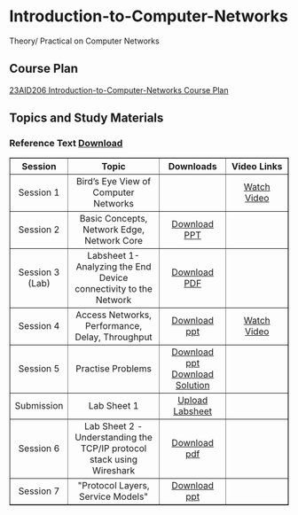 # Introduction-to-Computer-Networks
Theory/ Practical on Computer Networks
## Course Plan
[23AID206 Introduction-to-Computer-Networks Course Plan](https://amritauniv-my.sharepoint.com/:w:/g/personal/vishnuss_am_amrita_edu/EUtsXTVX6mRGmYNIAOR4_b0Bjodr30DiRMUnm7hVYUtoeg?e=3Uwcf7)
## Topics and Study Materials
### Reference Text <a href="https://amritauniv-my.sharepoint.com/:b:/g/personal/vishnuss_am_amrita_edu/Ec6EjO-nxjdBpWeVPWxvOQQBjbDCNzu1WVTQsOUaINiULg?e=eDuV9o">Download</a>
<table border="1" width="100%">
  <tr>
    <th style="width: 15%; text-align: center;">Session</th>
    <th style="width: 35%; text-align: center;">Topic</th>
    <th style="width: 25%; text-align: center;">Downloads</th>
    <th style="width: 25%; text-align: center;">Video Links</th>
  </tr>
  <tr>
    <td style="text-align: center;">Session 1</td>
    <td style="text-align: center;">Bird’s Eye View of Computer Networks</td>
    <td style="text-align: center;"></td>
    <td style="text-align: center;">
      <a href="https://youtu.be/x3c1ih2NJEg?si=3uqj-ykIUZvmv3yu" target="_blank">Watch Video</a>
    </td>
  </tr>
  <tr>
    <td style="text-align: center;">Session 2</td>
    <td style="text-align: center;">Basic Concepts, Network Edge, Network Core</td>
    <td style="text-align: center;">
      <a href="https://amritauniv-my.sharepoint.com/:p:/g/personal/vishnuss_am_amrita_edu/EXBEn97A4cxKnk4Du1v2dYcB3TdJiFFNLumNuGG_K8_CFw?e=tdLadD" target="_blank">Download PPT</a>
    </td>
    <td style="text-align: center;"></td>
  </tr>
   <tr>
    <td style="text-align: center;">Session 3 (Lab)</td>
    <td style="text-align: center;">Labsheet 1-Analyzing the End Device connectivity to the Network</td>
    <td style="text-align: center;">
      <a href="https://amritauniv-my.sharepoint.com/:b:/g/personal/vishnuss_am_amrita_edu/EV301bN3T4lJiYI0D_rJwdYBnvoIWYfEJX0w9ZqWjXf0vg?e=9p4ZmV">Download PDF</a>
    </td>
    <td style="text-align: center;"></td>
  </tr>
   </tr>
   <tr>
    <td style="text-align: center;">Session 4</td>
    <td style="text-align: center;">Access Networks, Performance, Delay, Throughput</td>
    <td style="text-align: center;">
      <a href="https://amritauniv-my.sharepoint.com/:p:/g/personal/vishnuss_am_amrita_edu/ETK1l1ialmlCgE7tXHZklWUB1xqbL99Md8-O_30FNc-deQ?e=vNet1Y">Download ppt</a>
    </td>
    <td style="text-align: center;"> <a href="https://www.youtube.com/watch?v=hm1y4LsphQQ">Watch Video</a></td>
  </tr>
   <tr>
    <td style="text-align: center;">Session 5</td>
    <td style="text-align: center;">Practise Problems</td>
    <td style="text-align: center;">
      <a href="https://amritauniv-my.sharepoint.com/:p:/g/personal/vishnuss_am_amrita_edu/Eb_mWLDWV5ROsM0jKLjQTV4BnkKLfEXE2tQMq_sdW8juxQ?e=tBzSl9">Download ppt</a><br>
      <a href="https://amritauniv-my.sharepoint.com/:p:/g/personal/vishnuss_am_amrita_edu/ESz14-tDhJpPlkQa5J6GIVQB0ta5JX4m-PRwqiezCQdvtg?e=JvSfMg">Download Solution</a>
    </td>
    <td style="text-align: center;"></td>
  </tr>
   <tr>
    <td style="text-align: center;">Submission </td>
    <td style="text-align: center;">Lab Sheet 1</td>
    <td style="text-align: center;">
      <a href="https://forms.office.com/Pages/ResponsePage.aspx?id=D4lULeMYcEyXzbweXyH5y8gR_86G3_RCkPinnF9f-R9UQTIzOVpQS0hZVjAxNDZaVU5KWDE4UkFaQy4u">Upload Labsheet</a>
    </td>
    <td style="text-align: center;"></td>
  </tr>
   <tr>
    <td style="text-align: center;">Session 6</td>
    <td style="text-align: center;">Lab Sheet 2 - Understanding the TCP/IP protocol stack using Wireshark</td>
    <td style="text-align: center;">
      <a href="https://amritauniv-my.sharepoint.com/:b:/g/personal/vishnuss_am_amrita_edu/EWb0zSodXb1Irm7OFUpaHkIBX6EYxS0zVFKLwAgDSUUMow?e=qWs7wx">Download pdf</a>
    </td>
    <td style="text-align: center;"></td>
  </tr>
   <tr>
    <td style="text-align: center;">Session 7</td>
    <td style="text-align: center;">"Protocol Layers, Service Models"</td>
    <td style="text-align: center;">
      <a href="https://amritauniv-my.sharepoint.com/:p:/g/personal/vishnuss_am_amrita_edu/Ea82YzjemdhPjpcw5kvAJ1gBs5fqSt2axTJN7STAFZPSUg?e=dth0bi">Download ppt</a>
    </td>
    <td style="text-align: center;"></td>
  </tr>
</table>

